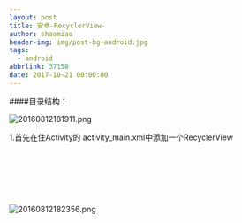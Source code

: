 ```yaml
---
layout: post
title: 安卓-RecyclerView-
author: shaomiao
header-img: img/post-bg-android.jpg
tags:
  - android
abbrlink: 37158
date: 2017-10-21 00:00:00
---
```

####目录结构：

![20160812181911.png](http://upload-images.jianshu.io/upload_images/2590671-0acae4207474c7f6.png?imageMogr2/auto-orient/strip%7CimageView2/2/w/1240)

1.首先在住Activity的 activity_main.xml中添加一个RecyclerView
<pre><code>

  <android.support.v7.widget.RecyclerView   
    android:layout_width="match_parent"        
    android:layout_height="120dp"    
    android:layout_centerVertical="true"    
    android:background="#FF0000"    
    android:scrollbars="none"    
    android:id="@+id/recycler_id">   
  </android.support.v7.widget.RecyclerView>


</code></pre>


![20160812182356.png](http://upload-images.jianshu.io/upload_images/2590671-6d2fc84e44cfba24.png?imageMogr2/auto-orient/strip%7CimageView2/2/w/1240)
